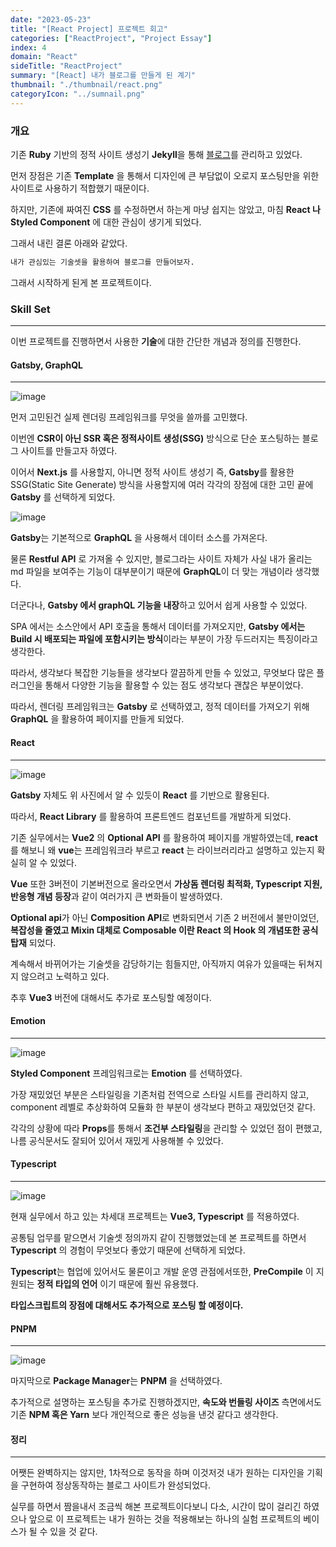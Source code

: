 ```yaml
---
date: "2023-05-23"
title: "[React Project] 프로젝트 회고"
categories: ["ReactProject", "Project Essay"]
index: 4
domain: "React"
sideTitle: "ReactProject"
summary: "[React] 내가 블로그를 만들게 된 계기"
thumbnail: "./thumbnail/react.png"
categoryIcon: "../sumnail.png"
---
```


<div>

</div>

### 개요

기존 **Ruby** 기반의 정적 사이트 생성기 **Jekyll**을 통해 [블로그](https://jjou33.github.io/)를 관리하고 있었다.

먼저 장점은 기존 **Template** 을 통해서 디자인에 큰 부담없이 오로지 포스팅만을 위한 사이트로 사용하기 적합했기 때문이다.

하지만, 기존에 짜여진 **CSS** 를 수정하면서 하는게 마냥 쉽지는 않았고, 마침 **React 나 Styled Component** 에 대한 관심이 생기게 되었다.

그래서 내린 결론 아래와 같았다.

```bash
내가 관심있는 기술셋을 활용하여 블로그를 만들어보자.
```

그래서 시작하게 된게 본 프로젝트이다. 

### Skill Set
---

이번 프로젝트를 진행하면서 사용한 **기술**에 대한 간단한 개념과 정의를 진행한다.

#### Gatsby, GraphQL
---

![image](https://github.com/jjou33/jjou33/assets/56063287/d4294426-a381-4147-bc1c-f45d725c8a4b)

먼저 고민된건 실제 렌더링 프레임워크를 무엇을 쓸까를 고민했다.

이번엔 **CSR이 아닌 SSR 혹은 정적사이트 생성(SSG)** 방식으로 단순 포스팅하는 블로그 사이트를 만들고자 하였다. 

이어서 **Next.js** 를 사용할지, 아니면 정적 사이트 생성기 즉, **Gatsby**를 활용한 SSG(Static Site Generate) 방식을 사용할지에 여러 각각의 장점에 대한 고민 끝에 **Gatsby** 를 선택하게 되었다.

![image](https://github.com/jjou33/hippo-blog/assets/56063287/bb09a058-3b81-46a6-9176-6b8f9eb5cba1)

**Gatsby**는 기본적으로 **GraphQL** 을 사용해서 데이터 소스를 가져온다. 

물론 **Restful API** 로 가져올 수 있지만, 블로그라는 사이트 자체가 사실 내가 올리는 md 파일을 보여주는 기능이 대부분이기 때문에 **GraphQL**이 더 맞는 개념이라 생각했다.

더군다나, **Gatsby 에서 graphQL 기능을 내장**하고 있어서 쉽게 사용할 수 있었다.

SPA 에서는 소스안에서 API 호출을 통해서 데이터를 가져오지만, **Gatsby 에서는 Build 시 배포되는 파일에 포함시키는 방식**이라는 부분이 가장 두드러지는 특징이라고 생각한다.

따라서, 생각보다 복잡한 기능들을 생각보다 깔끔하게 만들 수 있었고, 무엇보다 많은 플러그인을 통해서 다양한 기능을 활용할 수 있는 점도 생각보다 괜찮은 부분이었다.

따라서, 렌더링 프레임워크는 **Gatsby** 로 선택하였고, 정적 데이터를 가져오기 위해 **GraphQL** 을 활용하여 페이지를 만들게 되었다.

#### React
---

![image](https://github.com/jjou33/jjou33/assets/56063287/17096335-7c5d-40fd-860e-d42f5d080fd6)

**Gatsby** 자체도 위 사진에서 알 수 있듯이 **React** 를 기반으로 활용된다.

따라서, **React Library** 를 활용하여 프론트엔드 컴포넌트를 개발하게 되었다.

기존 실무에서는 **Vue2** 의 **Optional API** 를 활용하여 페이지를 개발하였는데, **react** 를 해보니 왜 **vue**는 프레임워크라 부르고 **react** 는 라이브러리라고 설명하고 있는지 확실히 알 수 있었다.


**Vue** 또한 3버전이 기본버전으로 올라오면서 **가상돔 렌더링 최적화, Typescript 지원, 반응형 개념 등장**과 같이 여러가지 큰 변화들이 발생하였다.

**Optional api**가 아닌 **Composition API**로 변화되면서 기존 2 버전에서 불만이었던, **복잡성을 줄였고 Mixin 대체로 Composable 이란 React 의 Hook 의 개념또한 공식 탑재** 되었다.

계속해서 바뀌어가는 기술셋을 감당하기는 힘들지만, 아직까지 여유가 있을때는 뒤쳐지지 않으려고 노력하고 있다.

추후 **Vue3** 버전에 대해서도 추가로 포스팅할 예정이다.

#### Emotion
---
![image](https://github.com/jjou33/jjou33/assets/56063287/b0603a28-e36a-4cc4-896d-4f423b344f76)

**Styled Component** 프레임워크로는 **Emotion** 를 선택하였다.

가장 재밌었던 부분은 스타일링을 기존처럼 전역으로 스타일 시트를 관리하지 않고, component 레벨로 추상화하여 모듈화 한 부분이 생각보다 편하고 재밌었던것 같다.

각각의 상황에 따라 **Props**를 통해서 **조건부 스타일링**을 관리할 수 있었던 점이 편했고, 나름 공식문서도 잘되어 있어서 재밌게 사용해볼 수 있었다.

#### Typescript
---

![image](https://github.com/jjou33/jjou33/assets/56063287/403d54d9-0da4-4cd3-85a1-ec269aae6423)


현재 실무에서 하고 있는 차세대 프로젝트는 **Vue3, Typescript** 를 적용하였다.

공통팀 업무를 맡으면서 기술셋 정의까지 같이 진행했었는데 본 프로젝트를 하면서 **Typescript** 의 경험이 무엇보다 좋았기 때문에 선택하게 되었다.

**Typescript**는 협업에 있어서도 물론이고 개발 운영 관점에서또한, **PreCompile** 이 지원되는 **정적 타입의 언어** 이기 때문에 훨씬 유용했다.

**타입스크립트의 장점에 대해서도 추가적으로 포스팅 할 예정이다.**
#### PNPM
---

![image](https://github.com/jjou33/jjou33/assets/56063287/058a73d1-f79f-48a7-991b-6c99ccecd682)

마지막으로 **Package Manager**는 **PNPM** 을 선택하였다.

추가적으로 설명하는 포스팅을 추가로 진행하겠지만, **속도와 번들링 사이즈** 측면에서도 기존 **NPM 혹은 Yarn** 보다 개인적으로 좋은 성능을 낸것 같다고 생각한다.


#### 정리
---

어쨋든 완벽하지는 않지만, 1차적으로 동작을 하며 이것저것 내가 원하는 디자인을 기획을 구현하여 정상동작하는 블로그 사이트가 완성되었다.

실무를 하면서 짬을내서 조금씩 해본 프로젝트이다보니 다소, 시간이 많이 걸리긴 하였으나 앞으로 이 프로젝트는 내가 원하는 것을 적용해보는 하나의 실험 프로젝트의 베이스가 될 수 있을 것 같다.





